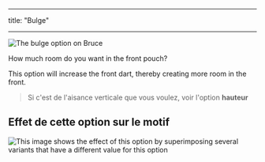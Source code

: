 - - -
title: "Bulge"
- - -

![The bulge option on Bruce](./bulge.svg)

How much room do you want in the front pouch?

This option will increase the front dart, thereby creating more room in the front.

> Si c'est de l'aisance verticale que vous voulez, voir l'option **hauteur**

## Effet de cette option sur le motif

![This image shows the effect of this option by superimposing several variants that have a different value for this option](bruce_bulge_sample.svg "Effect of this option on the pattern")
